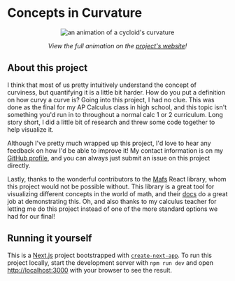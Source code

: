# Concepts in Curvature

<p align = "center">
<img src="https://curvature.zsrobinson.com/cycloid.gif" alt="an animation of a cycloid's curvature" />
</p>

<p align="center">
  <i> View the full animation on the <a href="https://curvature.zsrobinson.com">project's website</a>!</i>
</p>

## About this project

I think that most of us pretty intuitively understand the concept of curviness, but quantifying it is a little bit harder. How do you put a definition on how curvy a curve is? Going into this project, I had no clue. This was done as the final for my AP Calculus class in high school, and this topic isn't something you'd run in to throughout a normal calc 1 or 2 curriculum. Long story short, I did a little bit of research and threw some code together to help visualize it.

Although I've pretty much wrapped up this project, I'd love to hear any feedback on how I'd be able to improve it! My contact information is on my [GitHub profile](https://github.com/zsrobinson), and you can always just submit an issue on this project directly.

Lastly, thanks to the wonderful contributors to the [Mafs](https://mafs.dev/) React library, whom this project would not be possible without. This library is a great tool for visualizing different concepts in the world of math, and their [docs](https://mafs.dev/guides/examples/bezier-curves) do a great job at demonstrating this. Oh, and also thanks to my calculus teacher for letting me do this project instead of one of the more standard options we had for our final!

## Running it yourself

This is a [Next.js](https://nextjs.org/) project bootstrapped with [`create-next-app`](https://github.com/vercel/next.js/tree/canary/packages/create-next-app). To run this project locally, start the development server with `npm run dev` and open [http://localhost:3000](http://localhost:3000) with your browser to see the result.

